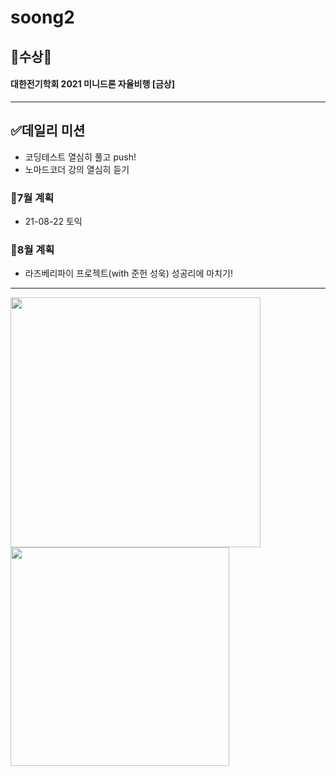 # soong2
## 🎉수상🎉
#### 대한전기학회 2021 미니드론 자율비행 [금상]
--------------------------------------------------
## ✅데일리 미션
- 코딩테스트 열심히 풀고 push!
- 노마드코더 강의 열심히 듣기
### 💫7월 계획
  + 21-08-22 토익
### 💫8월 계획
  + 라즈베리파이 프로젝트(with 준헌 성욱) 성공리에 마치기!
--------------------------------------------------
<img src = "https://user-images.githubusercontent.com/53314694/126457529-9aa8fb12-8c65-4d4b-9ad0-61dec61ad82a.jpg" width="400px">

<img src = "https://user-images.githubusercontent.com/53314694/126457626-79733651-9367-4d2b-a38f-25b5c6fdf3c0.jpg" width="350px">

